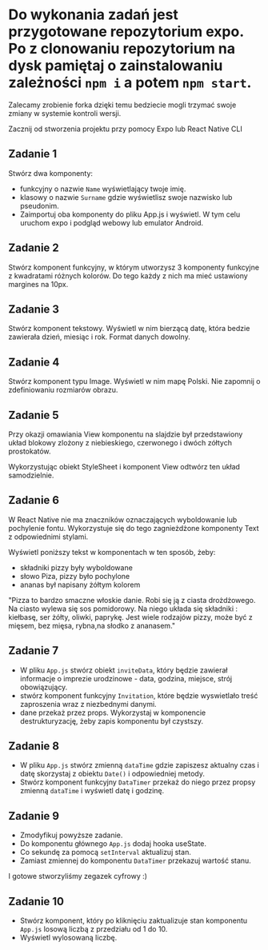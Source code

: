 # Do wykonania zadań jest przygotowane repozytorium expo. Po z clonowaniu repozytorium na dysk pamiętaj o zainstalowaniu zależności `npm i` a potem `npm start`.

Zalecamy zrobienie forka dzięki temu bedziecie mogli trzymać swoje zmiany w systemie kontroli wersji.

Zacznij od stworzenia projektu przy pomocy Expo lub React Native CLI

## Zadanie 1 

Stwórz dwa komponenty:

- funkcyjny o nazwie `Name` wyświetlający twoje imię.
- klasowy o nazwie `Surname` gdzie wyświetlisz swoje nazwisko lub pseudonim.
- Zaimportuj oba komponenty do pliku App.js i wyświetl. W tym celu uruchom expo i podgląd webowy lub emulator Android.

## Zadanie 2

Stwórz komponent funkcyjny, w którym utworzysz 3 komponenty funkcyjne z kwadratami różnych kolorów. Do tego każdy z nich ma mieć ustawiony margines na 10px. 

## Zadanie 3

Stwórz komponent tekstowy. Wyświetl w nim bierzącą datę, która bedzie zawierała dzień, miesiąc i rok. Format danych dowolny.

## Zadanie 4

Stwórz komponent typu Image. Wyświetl w nim mapę Polski. Nie zapomnij o zdefiniowaniu rozmiarów obrazu.

## Zadanie 5

Przy okazji omawiania View komponentu na slajdzie był przedstawiony układ blokowy zlożony z niebieskiego, czerwonego i dwóch zółtych prostokatów.

Wykorzystując obiekt StyleSheet i komponent View odtwórz ten układ samodzielnie.

## Zadanie 6 

W React Native nie ma znaczników oznaczających wyboldowanie lub pochylenie fontu. Wykorzystuje się do tego zagnieżdżone komponenty Text z odpowiednimi stylami.

Wyświetl poniższy tekst w komponentach w ten sposób, żeby:

- składniki pizzy były wyboldowane
- słowo Piza, pizzy było pochylone
- ananas był napisany żółtym kolorem

"Pizza to bardzo smaczne włoskie danie. Robi się ją z ciasta drożdżowego. Na ciasto wylewa się sos pomidorowy. Na niego układa się składniki : kiełbasę, ser żółty, oliwki, paprykę. Jest wiele rodzajów pizzy, może być z mięsem, bez mięsa, rybna,na słodko z ananasem."

## Zadanie 7

- W pliku `App.js` stwórz obiekt `inviteData`, który będzie zawierał informacje o imprezie urodzinowe - data, godzina, miejsce, strój obowiązujący.
- stwórz komponent funkcyjny `Invitation`, które będzie wyswietlało treść zaproszenia wraz z niezbednymi danymi. 
- dane przekaż przez props. Wykorzystaj w komponencie destrukturyzację, żeby zapis komponentu był czystszy.

## Zadanie 8

- W pliku `App.js` stwórz zmienną `dataTime` gdzie zapiszesz aktualny czas i datę skorzystaj z obiektu `Date()` i odpowiedniej metody.
- Stwórz komponent funkcyjny `DataTimer` przekaż do niego przez propsy zmienną `dataTime` i wyświetl datę i godzinę.

## Zadanie 9 

- Zmodyfikuj powyższe zadanie. 
- Do komponentu głównego `App.js` dodaj hooka useState. 
- Co sekundę za pomocą `setInterval` aktualizuj stan.
- Zamiast zmiennej do komponentu `DataTimer` przekazuj wartość stanu.

I gotowe stworzyliśmy zegazek cyfrowy :)

## Zadanie 10

- Stwórz komponent, który po kliknięciu zaktualizuje stan komponentu `App.js` losową liczbą z przedziału od 1 do 10.
- Wyświetl wylosowaną liczbę.
